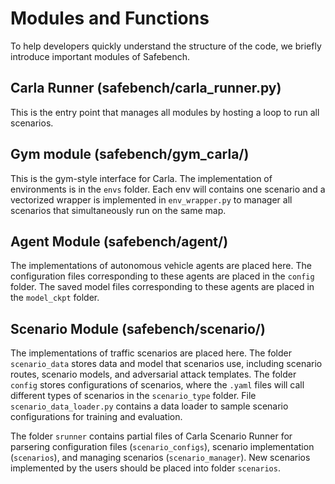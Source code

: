 <!--
 * @Date: 2022-11-09 11:22:05
 * @LastEditTime: 2023-03-06 00:21:04
 * @Description: 
-->

# Modules and Functions

To help developers quickly understand the structure of the code, we briefly introduce important modules of Safebench.

## Carla Runner (safebench/carla_runner.py)

This is the entry point that manages all modules by hosting a loop to run all scenarios.

## Gym module (safebench/gym_carla/)

This is the gym-style interface for Carla. The implementation of environments is in the `envs` folder. Each env will contains one scenario and a vectorized wrapper is implemented in `env_wrapper.py` to manager all scenarios that simultaneously run on the same map.

## Agent Module (safebench/agent/)

The implementations of autonomous vehicle agents are placed here. 
The configuration files corresponding to these agents are placed in the `config` folder.
The saved model files corresponding to these agents are placed in the `model_ckpt` folder.

## Scenario Module (safebench/scenario/)

The implementations of traffic scenarios are placed here. 
The folder `scenario_data` stores data and model that scenarios use, including scenario routes, scenario models, and adversarial attack templates.
The folder `config` stores configurations of scenarios, where the `.yaml` files will call different types of scenarios in the `scenario_type` folder.
File `scenario_data_loader.py` contains a data loader to sample scenario configurations for training and evaluation.

The folder `srunner` contains partial files of Carla Scenario Runner for parsering configuration files (`scenario_configs`), scenario implementation (`scenarios`), and managing scenarios (`scenario_manager`). 
New scenarios implemented by the users should be placed into folder `scenarios`.